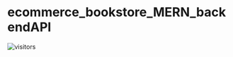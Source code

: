 # ecommerce_bookstore_MERN_backendAPI
![visitors](https://visitor-badge.glitch.me/badge?page_id=fast.lk.visitor-badge)
